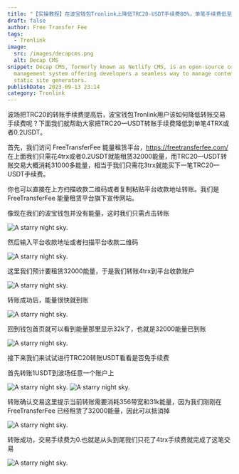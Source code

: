 ```yaml
---
title: "【实操教程】在波宝钱包Tronlink上降低TRC20-USDT手续费80%，单笔手续费低至4trx或0.2USDT"
draft: false
author: Free Transfer Fee
tags:
  - Tronlink
image:
  src: /images/decapcms.png
  alt: Decap CMS
snippet: Decap CMS, formerly known as Netlify CMS, is an open-source content
  management system offering developers a seamless way to manage content for
  static site generators.
publishDate: 2023-09-13 23:14
category: Tronlink
---
```


波场把TRC20的转账手续费提高后，波宝钱包Tronlink用户该如何降低转账交易手续费呢？下面我们就帮助大家把TRC20—USDT转账手续费降低到单笔4TRX或者0.2USDT。

首先，我们访问 FreeTransferFee 能量租赁平台，https://freetransferfee.com/ 在上面我们只需花4trx或者0.2USDT就能租赁32000能量，而TRC20—USDT转账交易大概消耗31000多能量，相当于我们只需花3trx就能买下一笔TRC20—USDT手续费。

你也可以直接在上方扫描收款二维码或者复制粘贴平台收款地址转账。我们是 FreeTransferFee 能量租赁平台旗下宣传网站。

像现在我们的波宝钱包并没有能量，这时我们只需点击转账

![A starry night sky.](/images/blog/tronlink/blog-tronlink-1.jpg)

然后输入平台收款地址或者扫描平台收款二维码

![A starry night sky.](/images/blog/tronlink/blog-tronlink-2.jpg)

这里我们预计要租赁32000能量，于是我们转账4trx到平台收款账户

![A starry night sky.](/images/blog/tronlink/blog-tronlink-3.jpg)

转账成功后，能量很快就到账

![A starry night sky.](/images/blog/tronlink/blog-tronlink-4.jpg)

回到钱包首页就可以看到能量那里显示32k了，也就是32000能量已到账

![A starry night sky.](/images/blog/tronlink/blog-tronlink-5.jpg)

接下来我们来试试进行TRC20转账USDT看看是否免手续费

首先转账1USDT到波场任意一个账户上

![A starry night sky.](/images/blog/tronlink/blog-tronlink-6.jpg)
![A starry night sky.](/images/blog/tronlink/blog-tronlink-7.jpg)

转账确认交易这里提示当前转账需要消耗356带宽和31k能量，因为我们刚刚在 FreeTransferFee 已经租赁了32000能量，因此可以抵消掉

![A starry night sky.](/images/blog/tronlink/blog-tronlink-8.jpg)

转账成功，交易手续费为0.也就是从头到尾我们只花了4trx手续费就完成了这笔交易

![A starry night sky.](/images/blog/tronlink/blog-tronlink-9.jpg)
